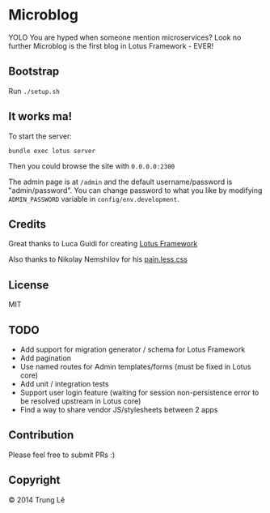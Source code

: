 # Microblog

YOLO You are hyped when someone mention microservices?
Look no further Microblog is the first blog in Lotus Framework - EVER!

## Bootstrap

Run `./setup.sh`

## It works ma!

To start the server:

```
bundle exec lotus server
```

Then you could browse the site with `0.0.0.0:2300`

The admin page is at `/admin` and the default username/password is "admin/password". You can change
password to what you like by modifying `ADMIN_PASSWORD` variable in `config/env.development`.

## Credits

Great thanks to Luca Guidi for creating [Lotus Framework](http://lotusrb.org)

Also thanks to Nikolay Nemshilov for his [pain.less.css](https://github.com/MadRabbit/pain.less.css)

## License

MIT

## TODO

* Add support for migration generator / schema for Lotus Framework
* Add pagination
* Use named routes for Admin templates/forms (must be fixed in Lotus core)
* Add unit / integration tests
* Support user login feature (waiting for session non-persistence error to be resolved upstream in Lotus core)
* Find a way to share vendor JS/stylesheets between 2 apps

## Contribution

Please feel free to submit PRs :)

## Copyright

© 2014 Trung Lê
